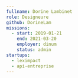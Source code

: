 ```yaml
---
fullname: Dorine Lambinet
role: Designeure
github: DorineLam
missions:
  - start: 2019-01-21
    end: 2021-03-20
    employer: dinum
    status: admin
startups:
  - leximpact
  - api-entreprise
---
```

